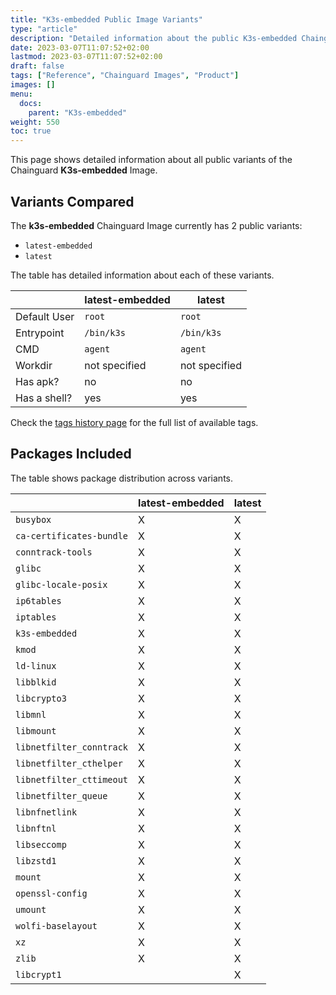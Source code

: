 ```yaml
---
title: "K3s-embedded Public Image Variants"
type: "article"
description: "Detailed information about the public K3s-embedded Chainguard Image variants"
date: 2023-03-07T11:07:52+02:00
lastmod: 2023-03-07T11:07:52+02:00
draft: false
tags: ["Reference", "Chainguard Images", "Product"]
images: []
menu:
  docs:
    parent: "K3s-embedded"
weight: 550
toc: true
---
```


This page shows detailed information about all public variants of the Chainguard **K3s-embedded** Image.

## Variants Compared
The **k3s-embedded** Chainguard Image currently has 2 public variants: 

- `latest-embedded`
- `latest`

The table has detailed information about each of these variants.

|              | latest-embedded | latest        |
|--------------|-----------------|---------------|
| Default User | `root`          | `root`        |
| Entrypoint   | `/bin/k3s`      | `/bin/k3s`    |
| CMD          | `agent`         | `agent`       |
| Workdir      | not specified   | not specified |
| Has apk?     | no              | no            |
| Has a shell? | yes             | yes           |

Check the [tags history page](/chainguard/chainguard-images/reference/k3s-embedded/tags_history/) for the full list of available tags.

## Packages Included
The table shows package distribution across variants.

|                          | latest-embedded | latest |
|--------------------------|-----------------|--------|
| `busybox`                | X               | X      |
| `ca-certificates-bundle` | X               | X      |
| `conntrack-tools`        | X               | X      |
| `glibc`                  | X               | X      |
| `glibc-locale-posix`     | X               | X      |
| `ip6tables`              | X               | X      |
| `iptables`               | X               | X      |
| `k3s-embedded`           | X               | X      |
| `kmod`                   | X               | X      |
| `ld-linux`               | X               | X      |
| `libblkid`               | X               | X      |
| `libcrypto3`             | X               | X      |
| `libmnl`                 | X               | X      |
| `libmount`               | X               | X      |
| `libnetfilter_conntrack` | X               | X      |
| `libnetfilter_cthelper`  | X               | X      |
| `libnetfilter_cttimeout` | X               | X      |
| `libnetfilter_queue`     | X               | X      |
| `libnfnetlink`           | X               | X      |
| `libnftnl`               | X               | X      |
| `libseccomp`             | X               | X      |
| `libzstd1`               | X               | X      |
| `mount`                  | X               | X      |
| `openssl-config`         | X               | X      |
| `umount`                 | X               | X      |
| `wolfi-baselayout`       | X               | X      |
| `xz`                     | X               | X      |
| `zlib`                   | X               | X      |
| `libcrypt1`              |                 | X      |
